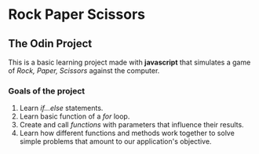 # Rock Paper Scissors

## The Odin Project

This is a basic learning project made with **javascript** that simulates a game of *Rock, Paper, Scissors*
against the computer.

### Goals of the project
1. Learn *if...else* statements.
2. Learn basic function of a *for* loop.
3. Create and call *functions* with parameters that influence their results.
4. Learn how different functions and methods work together to solve simple problems that amount to our application's objective.